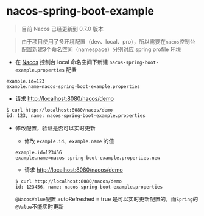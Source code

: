 # nacos-spring-boot-example
> 目前 Nacos 已经更新到 0.7.0 版本

> 由于项目使用了多环境配置（dev、local、pro），所以需要在`nacos`控制台配置新建3个命名空间（namespace）分别对应 spring profile 环境

- 在 [Nacos](https://nacos.io/zh-cn/) 控制台 local 命名空间下新建 `nacos-spring-boot-example.properties` 配置
```properties
example.id=123
example.name=nacos-spring-boot-example.properties
```

- 请求 [http://localhost:8080/nacos/demo](http://localhost:8080/nacos/demo)
```bash
$ curl http://localhost:8080/nacos/demo
id: 123, name: nacos-spring-boot-example.properties
```

- 修改配置，验证是否可以实时更新
  - 修改 `example.id`、`example.name` 的值
  ```properties
  example.id=123456
  example.name=nacos-spring-boot-example.properties.new
  ```
  - 请求 [http://localhost:8080/nacos/demo](http://localhost:8080/nacos/demo)
  ```bash
  $ curl http://localhost:8080/nacos/demo
  id: 123456, name: nacos-spring-boot-example.properties
  ```

  `@NacosValue`配置 autoRefreshed = true 是可以实时更新配置的，而`Spring`的`@Value`不能实时更新